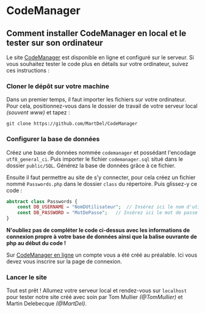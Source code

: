 # CodeManager

## Comment installer CodeManager en local et le tester sur son ordinateur

Le site [CodeManager](https://www.codemanager.fr) est disponible en ligne et configuré sur le serveur. Si vous souhaitez tester le code plus en détails sur votre ordinateur, suivez ces instructions :

### Cloner le dépôt sur votre machine

Dans un premier temps, il faut importer les fichiers sur votre ordinateur. Pour cela, positionnez-vous dans le dossier de travail de votre serveur local *(souvent www)* et tapez :

```
git clone https://github.com/MartDel/CodeManager
```

### Configurer la base de données

Créez une base de données nommée `codemanager` et possédant l'encodage `utf8_general_ci`. Puis importer le fichier `codemanager.sql` situé dans le dossier `public/SQL`. Générez la base de données grâce à ce fichier.

Ensuite il faut permettre au site de s'y connecter, pour cela créez un fichier nommé `Passwords.php` dans le dossier `class` du répertoire. Puis glissez-y ce code :

```php
abstract class Passwords {
    const DB_USERNAME = "NomDUtilisateur";  // Insérez ici le nom d'utilisateur
    const DB_PASSWORD = "MotDePasse";   // Insérez ici le mot de passe
}
```

**N'oubliez pas de compléter le code ci-dessus avec les informations de connexion propre à votre base de données ainsi que la balise ouvrante de php au début du code !**

Sur [CodeManager en ligne](https://www.codemanager.fr) un compte vous a été créé au préalable. Ici vous devez vous inscrire sur la page de connexion.

### Lancer le site

Tout est prêt ! Allumez votre serveur local et rendez-vous sur `localhost` pour tester notre site créé avec soin par Tom Mullier *(@TomMullier)* et Martin Delebecque *(@MartDel)*.
